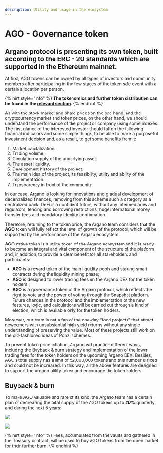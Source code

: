 ```yaml
---
description: Utility and usage in the ecosystem
---
```


# AGO - Governance token

## Argano protocol is presenting its own token, built according to the ERC - 20 standards which are supported in the Ethereum mainnet.

At first, AGO tokens can be owned by all types of investors and community members after participating in the few stages of the token sale event with a certain allocation per person.

{% hint style="info" %}
**The tokenomics and further token distribution can be found in the** [**relevant section**](tokenomics.md#agonomics-and-initial-distribution)**.**
{% endhint %}

As with the stock market and share prices on the one hand, and the cryptocurrency market and token prices, on the other hand, we should understand the performance of the project or company using some indexes. The first glance of the interested investor should fall on the following financial indicators and some simple things, to be able to make a purposeful investment decision and, as a result, to get some benefits from it:

1. Market capitalization.
2. Trading volume.
3. Circulation supply of the underlying asset.
4. The asset liquidity.
5. Development history of the project.
6. The main idea of ​​the project, its feasibility, utility and ability of the implementation.
7. Transparency in front of the community.

In our case, Argano is looking for innovations and gradual development of decentralized finances, removing from this scheme such a category as a centralized bank. DeFi is a confident future, without any intermediaries and regulators, lending and borrowing restrictions, huge international money transfer fees and mandatory identity confirmation.

Therefore, returning to the token price, the Argano team considers that the **AGO** token will fully reflect the level of growth of the protocol, which will be supported by the performance of the Argano ecosystem.

**AGO** native token is a utility token of the Argano ecosystem and it is ready to become an integral and vital component of the structure of the platform and, in addition, to provide a clear benefit for all stakeholders and participants:

* **AGO** is a reward token of the main liquidity pools and staking smart contracts during the liquidity mining phase;
* **AGO** is designed to lower trading fees on the Argano DEX for the token holders ;
* **AGO** is a governance token of the Argano protocol, which reflects the right to vote and the power of voting through the Snapshot platform. Future changes in the protocol and the implementation of the new features, logic, and calculations will be carried out through a kind of election, which is available only for the token holders.

Moreover, our team is not a fan of the one-day “food projects” that attract newcomers with unsubstantial high yield returns without any single understanding of preserving the value. Most of these projects still work on the old-fashioned ideas of Ponzi schemes.

To prevent token price inflation, Argano will practice different ways, including the Buyback & burn strategy and implementation of the lower trading fees for the token holders on the upcoming Argano DEX. Besides, AGO’s total supply has a limit of 52,000,000 tokens and this number is fixed and could not be increased. In this way, all the above features are designed to support the Argano utility token and encourage the token holders.

## Buyback & burn

To make AGO valuable and rare of its kind, the Argano team has a certain plan of decreasing the total supply of the AGO tokens up to _**30%**_ quarterly and during the next 5 years:

![](.gitbook/assets/frame-12%20%281%29.png)

![](.gitbook/assets/frame-14.png)

{% hint style="info" %}
Fees, accumulated from the vaults and gathered in the Treasury contract, will be used to buy AGO tokens from the open market for their further burn.
{% endhint %}

